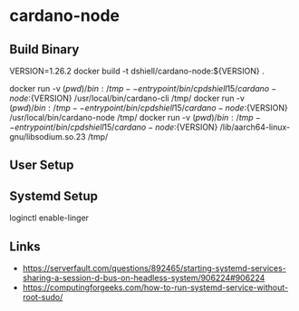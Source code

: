 # cardano-node

Build Binary
------------
VERSION=1.26.2
docker build -t dshiell/cardano-node:${VERSION} .

docker run -v $(pwd)/bin:/tmp --entrypoint /bin/cp dshiell15/cardano-node:${VERSION} /usr/local/bin/cardano-cli /tmp/
docker run -v $(pwd)/bin:/tmp --entrypoint /bin/cp dshiell15/cardano-node:${VERSION} /usr/local/bin/cardano-node /tmp/
docker run -v $(pwd)/bin:/tmp --entrypoint /bin/cp dshiell15/cardano-node:${VERSION} /lib/aarch64-linux-gnu/libsodium.so.23 /tmp/

User Setup
----------


Systemd Setup
-------------
loginctl enable-linger <user>

Links
-----
- https://serverfault.com/questions/892465/starting-systemd-services-sharing-a-session-d-bus-on-headless-system/906224#906224
- https://computingforgeeks.com/how-to-run-systemd-service-without-root-sudo/